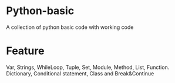 # Python-basic
A collection of python basic code with working code
# Feature
Var, Strings, WhileLoop, Tuple, Set, Module, Method, List, Function. Dictionary, Conditional statement, Class and Break&Continue
